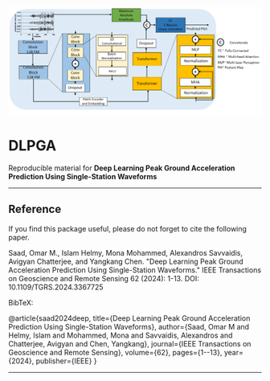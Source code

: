 ![LOGO](https://github.com/omarmohamed15/DLPGA/blob/main/Fig1.png)


**DLPGA**
======

Reproducible material for **Deep Learning Peak Ground Acceleration Prediction Using Single-Station Waveforms**

-----------
## Reference

If you find this package useful, please do not forget to cite the following paper.

Saad, Omar M., Islam Helmy, Mona Mohammed, Alexandros Savvaidis, Avigyan Chatterjee, and Yangkang Chen. "Deep Learning Peak Ground Acceleration Prediction Using Single-Station Waveforms." IEEE Transactions on Geoscience and Remote Sensing 62 (2024): 1-13. DOI: 10.1109/TGRS.2024.3367725
    
BibTeX:

@article{saad2024deep,
  title={Deep Learning Peak Ground Acceleration Prediction Using Single-Station Waveforms},
  author={Saad, Omar M and Helmy, Islam and Mohammed, Mona and Savvaidis, Alexandros and Chatterjee, Avigyan and Chen, Yangkang},
  journal={IEEE Transactions on Geoscience and Remote Sensing},
  volume={62},
  pages={1--13},
  year={2024},
  publisher={IEEE}
}

-----------

